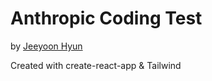 # Anthropic Coding Test


by [Jeeyoon Hyun](http://jeeyoonhyun.com/)

Created with create-react-app & Tailwind
